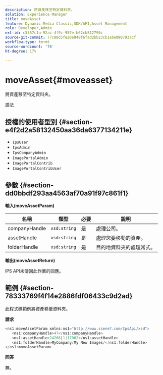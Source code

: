 ```yaml
---
description: 將資產移至特定資料夾。
solution: Experience Manager
title: moveAsset
feature: Dynamic Media Classic,SDK/API,Asset Management
role: Developer,Admin
exl-id: c5357c1a-92ac-4f9c-957e-b62cb812796c
source-git-commit: 77c88d5fe20e048f6fad2bb23cb1abe090793acf
workflow-type: tm+mt
source-wordcount: '76'
ht-degree: 17%

---
```


# moveAsset{#moveasset}

將資產移至特定資料夾。

語法

## 授權的使用者型別 {#section-e4f2d2a58132450aa36da6377134211e}

* `IpsUser`
* `IpsAdmin`
* `IpsCompanyAdmin`
* `ImagePortalAdmin`
* `ImagePortalContrib`
* `ImagePortalContribUser`

## 參數 {#section-dd0bbdf293aa4563af70a91f97c861f1}

**輸入(moveAssetParam)**

| 名稱 | 類型 | 必要 | 說明 |
|---|---|---|---|
| companyHandle | `xsd:string` | 是 | 處理公司。 |
| assetHandle | `xsd:string` | 是 | 處理您要移動的資產。 |
| folderHandle | `xsd:string` | 是 | 目的地資料夾的處理常式。 |

**輸出(moveAssetReturn)**

IPS API未傳回此作業的回應。

## 範例 {#section-78333769f4f14e2886fdf06433c9d2ad}

此程式碼範例將資產移至資料夾。

**請求**

```java
<ns1:moveAssetParam xmlns:ns1="http://www.scene7.com/IpsApi/xsd">
   <ns1:companyHandle>47</ns1:companyHandle>
   <ns1:assetHandle>24266|1|17062</ns1:assetHandle>
   <ns1:folderHandle>MyCompany/My New Images/</ns1:folderHandle>
</ns1:moveAssetParam>
```

**回答**

無。
